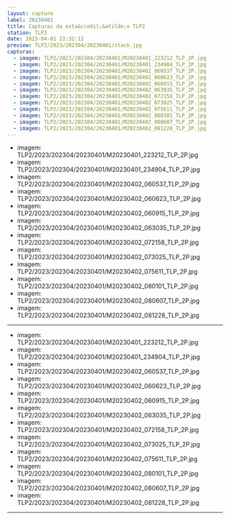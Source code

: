 ```yaml
---
layout: capture
label: 20230401
title: Capturas da esta&ccedil;&atilde;o TLP2
station: TLP2
date: 2023-04-01 22:32:12
preview: TLP2/2023/202304/20230401/stack.jpg
capturas:
  - imagem: TLP2/2023/202304/20230401/M20230401_223212_TLP_2P.jpg
  - imagem: TLP2/2023/202304/20230401/M20230401_234904_TLP_2P.jpg
  - imagem: TLP2/2023/202304/20230401/M20230402_060537_TLP_2P.jpg
  - imagem: TLP2/2023/202304/20230401/M20230402_060623_TLP_2P.jpg
  - imagem: TLP2/2023/202304/20230401/M20230402_060915_TLP_2P.jpg
  - imagem: TLP2/2023/202304/20230401/M20230402_063035_TLP_2P.jpg
  - imagem: TLP2/2023/202304/20230401/M20230402_072158_TLP_2P.jpg
  - imagem: TLP2/2023/202304/20230401/M20230402_073025_TLP_2P.jpg
  - imagem: TLP2/2023/202304/20230401/M20230402_075611_TLP_2P.jpg
  - imagem: TLP2/2023/202304/20230401/M20230402_080101_TLP_2P.jpg
  - imagem: TLP2/2023/202304/20230401/M20230402_080607_TLP_2P.jpg
  - imagem: TLP2/2023/202304/20230401/M20230402_081228_TLP_2P.jpg
---
```

  - imagem: TLP2/2023/202304/20230401/M20230401_223212_TLP_2P.jpg
  - imagem: TLP2/2023/202304/20230401/M20230401_234904_TLP_2P.jpg
  - imagem: TLP2/2023/202304/20230401/M20230402_060537_TLP_2P.jpg
  - imagem: TLP2/2023/202304/20230401/M20230402_060623_TLP_2P.jpg
  - imagem: TLP2/2023/202304/20230401/M20230402_060915_TLP_2P.jpg
  - imagem: TLP2/2023/202304/20230401/M20230402_063035_TLP_2P.jpg
  - imagem: TLP2/2023/202304/20230401/M20230402_072158_TLP_2P.jpg
  - imagem: TLP2/2023/202304/20230401/M20230402_073025_TLP_2P.jpg
  - imagem: TLP2/2023/202304/20230401/M20230402_075611_TLP_2P.jpg
  - imagem: TLP2/2023/202304/20230401/M20230402_080101_TLP_2P.jpg
  - imagem: TLP2/2023/202304/20230401/M20230402_080607_TLP_2P.jpg
  - imagem: TLP2/2023/202304/20230401/M20230402_081228_TLP_2P.jpg
---
  - imagem: TLP2/2023/202304/20230401/M20230401_223212_TLP_2P.jpg
  - imagem: TLP2/2023/202304/20230401/M20230401_234904_TLP_2P.jpg
  - imagem: TLP2/2023/202304/20230401/M20230402_060537_TLP_2P.jpg
  - imagem: TLP2/2023/202304/20230401/M20230402_060623_TLP_2P.jpg
  - imagem: TLP2/2023/202304/20230401/M20230402_060915_TLP_2P.jpg
  - imagem: TLP2/2023/202304/20230401/M20230402_063035_TLP_2P.jpg
  - imagem: TLP2/2023/202304/20230401/M20230402_072158_TLP_2P.jpg
  - imagem: TLP2/2023/202304/20230401/M20230402_073025_TLP_2P.jpg
  - imagem: TLP2/2023/202304/20230401/M20230402_075611_TLP_2P.jpg
  - imagem: TLP2/2023/202304/20230401/M20230402_080101_TLP_2P.jpg
  - imagem: TLP2/2023/202304/20230401/M20230402_080607_TLP_2P.jpg
  - imagem: TLP2/2023/202304/20230401/M20230402_081228_TLP_2P.jpg
---
